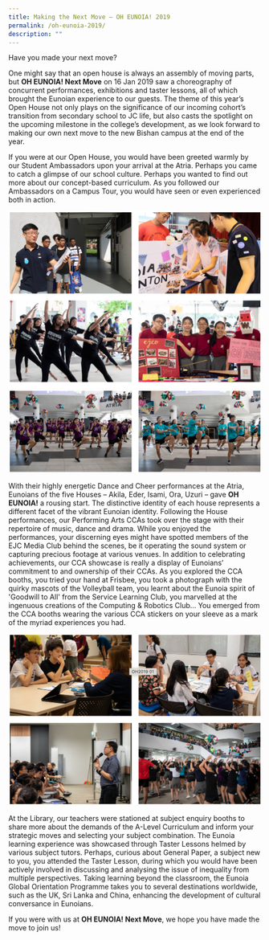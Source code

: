 ```yaml
---
title: Making the Next Move – OH EUNOIA! 2019
permalink: /oh-eunoia-2019/
description: ""
---
```


Have you made your next move?

One might say that an open house is always an assembly of moving parts, but **OH EUNOIA! Next Move** on 16 Jan 2019 saw a choreography of concurrent performances, exhibitions and taster lessons, all of which brought the Eunoian experience to our guests. The theme of this year’s Open House not only plays on the significance of our incoming cohort’s transition from secondary school to JC life, but also casts the spotlight on the upcoming milestone in the college’s development, as we look forward to making our own next move to the new Bishan campus at the end of the year.

If you were at our Open House, you would have been greeted warmly by our Student Ambassadors upon your arrival at the Atria. Perhaps you came to catch a glimpse of our school culture. Perhaps you wanted to find out more about our concept-based curriculum. As you followed our Ambassadors on a Campus Tour, you would have seen or even experienced both in action.

![](/images/oheu19-1.png)
![](/images/oheu19-2.png)


With their highly energetic Dance and Cheer performances at the Atria, Eunoians of the five Houses – Akila, Eder, Isami, Ora, Uzuri – gave **OH EUNOIA!** a rousing start. The distinctive identity of each house represents a different facet of the vibrant Eunoian identity. Following the House performances, our Performing Arts CCAs took over the stage with their repertoire of music, dance and drama. While you enjoyed the performances, your discerning eyes might have spotted members of the EJC Media Club behind the scenes, be it operating the sound system or capturing precious footage at various venues. In addition to celebrating achievements, our CCA showcase is really a display of Eunoians’ commitment to and ownership of their CCAs. As you explored the CCA booths, you tried your hand at Frisbee, you took a photograph with the quirky mascots of the Volleyball team, you learnt about the Eunoia spirit of 'Goodwill to All' from the Service Learning Club, you marvelled at the ingenuous creations of the Computing & Robotics Club… You emerged from the CCA booths wearing the various CCA stickers on your sleeve as a mark of the myriad experiences you had.

![](/images/oheu19-3.png)


At the Library, our teachers were stationed at subject enquiry booths to share more about the demands of the A-Level Curriculum and inform your strategic moves and selecting your subject combination. The Eunoia learning experience was showcased through Taster Lessons helmed by various subject tutors. Perhaps, curious about General Paper, a subject new to you, you attended the Taster Lesson, during which you would have been actively involved in discussing and analysing the issue of inequality from multiple perspectives. Taking learning beyond the classroom, the Eunoia Global Orientation Programme takes you to several destinations worldwide, such as the UK, Sri Lanka and China, enhancing the development of cultural conversance in Eunoians.

If you were with us at **OH EUNOIA! Next Move**, we hope you have made the move to join us!
